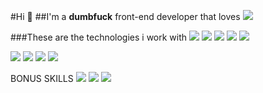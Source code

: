 
#Hi 👋 
##I'm a **dumbfuck** front-end developer that loves <img src="https://img.shields.io/badge/mac%20os-000000?style=for-the-badge&logo=apple&logoColor=white)" />

###These are the technologies i work with
<img src="https://img.shields.io/badge/HTML5-E34F26?style=for-the-badge&logo=html5&logoColor=white" /> <img src="https://img.shields.io/badge/JavaScript-323330?style=for-the-badge&logo=javascript&logoColor=F7DF1E" /> <img src="https://img.shields.io/badge/Vue.js-35495E?style=for-the-badge&logo=vuedotjs&logoColor=4FC08D" /> <img src="https://img.shields.io/badge/C%2B%2B-00599C?style=for-the-badge&logo=c%2B%2B&logoColor=white" /> <img src="https://img.shields.io/badge/Python-FFD43B?style=for-the-badge&logo=python&logoColor=blue" />
	

 <img src="https://img.shields.io/badge/VSCode-0078D4?style=for-the-badge&logo=visual%20studio%20code&logoColor=white" />

 <img src="https://img.shields.io/badge/Telegram-2CA5E0?style=for-the-badge&logo=telegram&logoColor=white" />

 <img src="https://img.shields.io/badge/Bootstrap-563D7C?style=for-the-badge&logo=bootstrap&logoColor=white" />

	

 <img src="https://img.shields.io/badge/firebase-ffca28?style=for-the-badge&logo=firebase&logoColor=black" />

BONUS SKILLS <img src="https://img.shields.io/badge/Adobe%20XD-470137?style=for-the-badge&logo=Adobe%20XD&logoColor=#FF61F6" /> <img src="https://img.shields.io/badge/Adobe%20Photoshop-31A8FF?style=for-the-badge&logo=Adobe%20Photoshop&logoColor=black" /> <img src="https://img.shields.io/badge/Adobe%20Illustrator-FF9A00?style=for-the-badge&logo=adobe%20illustrator&logoColor=white" />
